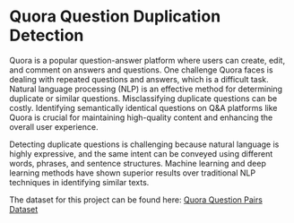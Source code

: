 # Quora Question Duplication Detection

Quora is a popular question-answer platform where users can create, edit, and comment on answers and questions. One challenge Quora faces is dealing with repeated questions and answers, which is a difficult task. Natural language processing (NLP) is an effective method for determining duplicate or similar questions. Misclassifying duplicate questions can be costly. Identifying semantically identical questions on Q&A platforms like Quora is crucial for maintaining high-quality content and enhancing the overall user experience.

Detecting duplicate questions is challenging because natural language is highly expressive, and the same intent can be conveyed using different words, phrases, and sentence structures. Machine learning and deep learning methods have shown superior results over traditional NLP techniques in identifying similar texts.

The dataset for this project can be found here: [Quora Question Pairs Dataset](https://www.kaggle.com/c/quora-question-pairs)
